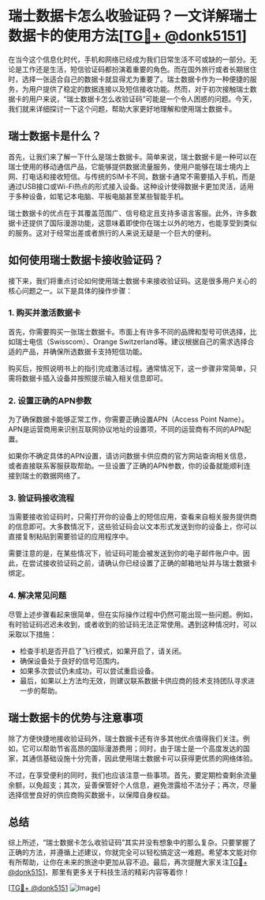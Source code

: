 # 瑞士数据卡怎么收验证码？一文详解瑞士数据卡的使用方法[[TG💪+ @donk5151](https://t.me/s/donk5151)]

在当今这个信息化时代，手机和网络已经成为我们日常生活不可或缺的一部分。无论是工作还是生活，短信验证码都扮演着重要的角色。而在国外旅行或者长期居住时，选择一张适合自己的数据卡就显得尤为重要了。瑞士数据卡作为一种便捷的服务，为用户提供了稳定的数据连接以及短信接收功能。然而，对于初次接触瑞士数据卡的用户来说，“瑞士数据卡怎么收验证码”可能是一个令人困惑的问题。今天，我们就来详细探讨一下这个问题，帮助大家更好地理解和使用瑞士数据卡。

## 瑞士数据卡是什么？

首先，让我们来了解一下什么是瑞士数据卡。简单来说，瑞士数据卡是一种可以在瑞士使用的移动通信产品，它能够提供数据流量服务，使用户能够在瑞士境内上网、打电话和接收短信。与传统的SIM卡不同，数据卡通常不需要插入手机，而是通过USB接口或Wi-Fi热点的形式接入设备。这种设计使得数据卡更加灵活，适用于多种设备，如笔记本电脑、平板电脑甚至某些智能手机。

瑞士数据卡的优点在于其覆盖范围广、信号稳定且支持多语言客服。此外，许多数据卡还提供了国际漫游功能，这意味着即使你在瑞士以外的地方，也能享受到类似的服务。这对于经常出差或者旅行的人来说无疑是一个巨大的便利。

## 如何使用瑞士数据卡接收验证码？

接下来，我们将重点讨论如何使用瑞士数据卡来接收验证码。这是很多用户关心的核心问题之一。以下是具体的操作步骤：

### 1. 购买并激活数据卡

首先，你需要购买一张瑞士数据卡。市面上有许多不同的品牌和型号可供选择，比如瑞士电信（Swisscom）、Orange Switzerland等。建议根据自己的需求选择合适的产品，并确保所选数据卡支持短信功能。

购买后，按照说明书上的指引完成激活过程。通常情况下，这一步骤非常简单，只需将数据卡插入设备并按照提示输入相关信息即可。

### 2. 设置正确的APN参数

为了确保数据卡能够正常工作，你需要正确设置APN（Access Point Name）。APN是运营商用来识别互联网协议地址的设置项，不同的运营商有不同的APN配置。

如果你不确定具体的APN设置，请访问数据卡供应商的官方网站查询相关信息，或者直接联系客服获取帮助。一旦设置了正确的APN参数，你的设备就能顺利连接到瑞士的数据网络了。

### 3. 验证码接收流程

当需要接收验证码时，只需打开你的设备上的短信应用，查看来自相关服务提供商的信息即可。大多数情况下，这些验证码会以文本形式发送到你的设备上，你可以直接复制粘贴到需要验证的应用程序中。

需要注意的是，在某些情况下，验证码可能会被发送到你的电子邮件账户中。因此，在尝试接收验证码之前，请确认你已经设置了正确的邮箱地址并与瑞士数据卡绑定。

### 4. 解决常见问题

尽管上述步骤看起来很简单，但在实际操作过程中仍然可能出现一些问题。例如，有时验证码迟迟未收到，或者收到的验证码无法正常使用。遇到这种情况时，可以采取以下措施：

- 检查手机是否开启了飞行模式，如果开启了，请关闭。
- 确保设备处于良好的信号范围内。
- 如果多次尝试仍未成功，可以尝试重启设备。
- 最后，如果以上方法均无效，则建议联系数据卡供应商的技术支持团队寻求进一步的帮助。

## 瑞士数据卡的优势与注意事项

除了方便快捷地接收验证码外，瑞士数据卡还有许多其他优点值得我们关注。例如，它可以帮助节省高昂的国际漫游费用；同时，由于瑞士是一个高度发达的国家，其通信基础设施十分完善，因此使用瑞士数据卡可以获得更优质的网络体验。

不过，在享受便利的同时，我们也应该注意一些事项。首先，要定期检查剩余流量余额，以免超支；其次，妥善保管好个人信息，避免泄露给不法分子；再次，尽量选择信誉良好的供应商购买数据卡，以保障自身权益。

## 总结

综上所述，“瑞士数据卡怎么收验证码”其实并没有想象中的那么复杂。只要掌握了正确的方法，并遵循上述建议，你就完全可以轻松搞定这一难题。希望本文能对你有所帮助，让你在未来的旅途中更加从容不迫。最后，再次提醒大家关注[TG💪+ @donk5151](https://t.me/s/donk5151)，那里有更多关于科技生活的精彩内容等着你！

[[TG💪+ @donk5151](https://t.me/s/donk5151) ![Image](https://i.postimg.cc/rwNCRYN7/Snipaste-2025-04-30-17-27-05.png)]